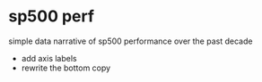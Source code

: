 # sp500 perf
simple data narrative of sp500 performance over the past decade

- add axis labels
- rewrite the bottom copy